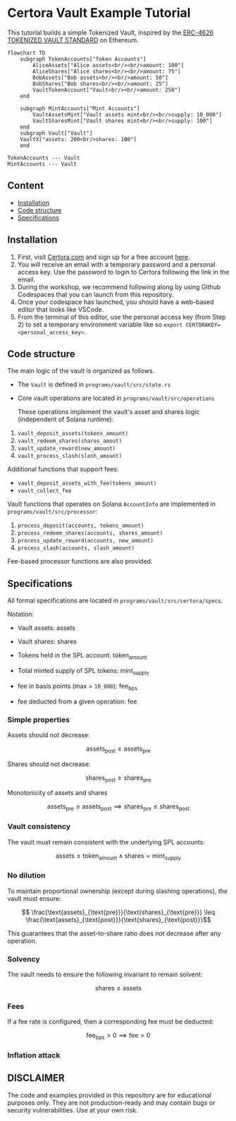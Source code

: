 # Certora Vault Example Tutorial

This tutorial builds a simple Tokenized Vault, inspired by the  [ERC-4626
TOKENIZED VAULT STANDARD](https://eips.ethereum.org/EIPS/eip-4626) on Ethereum.


```mermaid
flowchart TD
    subgraph TokenAccounts["Token Accounts"]
        AliceAssets["Alice assets<br/><br/>amount: 100"]
        AliceShares["Alice shares<br/><br/>amount: 75"]
        BobAssets["Bob assets<br/><br/>amount: 50"]
        BobShares["Bob shares<br/><br/>amount: 25"]
        VaultTokenAccount["Vault<br/><br/>amount: 250"]
    end

    subgraph MintAccounts["Mint Accounts"]
        VaultAssetsMint["Vault assets mint<br/><br/>supply: 10_000"]
        VaultSharesMint["Vault shares mint<br/><br/>supply: 100"]
    end
    subgraph Vault["Vault"]
    VaultX["assets: 200<br/>shares: 100"]
    end

TokenAccounts --- Vault
MintAccounts --- Vault
```

## Content

- [Installation](#installation)
- [Code structure](#code-structure)
- [Specifications](#specifications)

## Installation
1. First, visit [Certora.com](https://www.certora.com) and sign up for a free account [here](https://www.certora.com/signup).
2. You will receive an email with a temporary password and a personal access key. Use the password to login to Certora following the link in the email.
3. During the workshop, we recommend following along by using Github Codespaces that you can launch from this repository.
4. Once your codespace has launched, you should have a web-based editor that looks like VSCode.
5. From the terminal of this editor, use the personal access key (from Step 2) to set a temporary environment variable like so `export CERTORAKEY=<personal_access_key>`.

## Code structure

The main logic of the vault is organized as follows. 

- The `Vault` is defined in `programs/vault/src/state.rs`

- Core vault operations are located in `programs/vault/src/operations`
 
  These operations implement the vault's asset and shares logic
  (independent of Solana runtime):

1. `vault_deposit_assets(tokens_amount)`
2. `vault_redeem_shares(shares_amout)`
3. `vault_update_reward(new_amount)`
4. `vault_process_slash(slash_amount)`

Additional functions that support fees:

- `vault_deposit_assets_with_fee(tokens_amount)`
- `vault_collect_fee`


Vault functions that operates on Solana `AccountInfo` are
implemented in `programs/vault/src/processor`:

1. `process_deposit(accounts, tokens_amount)`
2. `process_redeem_shares(accounts, shares_amount)`
3. `process_update_reward(accounts, new_amount)`
4. `process_slash(accounts, slash_amount)`

Fee-based processor functions are also provided.

## Specifications

All formal specifications are located in
`programs/vault/src/certora/specs`.

Notation:

- Vault assets: $\text{assets}$

- Vault shares: $\text{shares}$

- Tokens held in the SPL account: $\text{token}_{\text{amount}}$

- Total minted supply of SPL tokens: $\text{mint}_{\text{supply}}$

- fee in basis points (max = `10_000`): $\text{fee}_{\text{bps}}$
 
- fee deducted from a given operation: $\text{fee}$


### Simple properties 

Assets should not decrease:

```math
\text{assets}_{\text{post}}  \geq \text{assets}_{\text{pre}}
```


Shares should not decrease:

```math
\text{shares}_{\text{post}}  \geq \text{shares}_{\text{pre}}
```

Monotonicity of assets and shares 

```math
\text{assets}_{\text{pre}} \leq \text{assets}_{\text{post}} \implies \text{shares}_{\text{pre}}  \leq \text{shares}_{\text{post}}
```

### Vault consistency

The vault must remain consistent with the underlying SPL accounts:

```math
\text{assets} \leq \text{token}_{\text{amount}} \wedge \text{shares} = \text{mint}_{\text{supply}}
```

### No dilution 

To maintain proportional ownership (except during slashing
operations), the vault must ensure:


```math
 \frac{\text{assets}_{\text{pre}}}{\text{shares}_{\text{pre}}} \leq \frac{\text{assets}_{\text{post}}}{\text{shares}_{\text{post}}}
```

This guarantees that the asset-to-share ratio does not decrease after
any operation.

### Solvency

The vault needs to ensure the following invariant to remain solvent:


```math
\text{shares} \leq \text{assets}
```


### Fees

If a fee rate is configured, then a corresponding fee must be
deducted:

```math
\text{fee}_{\text{bps}} > 0 \implies \text{fee} > 0 
```


### Inflation attack



## DISCLAIMER
The code and examples provided in this repository are for educational purposes only. They are not production-ready and may contain bugs or security vulnerabilities. Use at your own risk.
